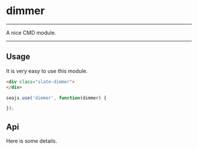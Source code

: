 # dimmer

---

A nice CMD module.

---

## Usage

It is very easy to use this module.

````html
<div class="slate-dimmer">
</div>
````

```javascript
seajs.use('dimmer', function(dimmer) {

});
```

## Api

Here is some details.
